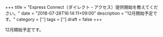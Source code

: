 +++
title = "Express Connect（ダイレクト・アクセス）提供開始を教えてください。"
date = "2018-07-28T16:14:11+09:00"
description = "12月開始予定です。"
category = ['']
tags = ['']
draft = false
+++

12月開始予定です。
